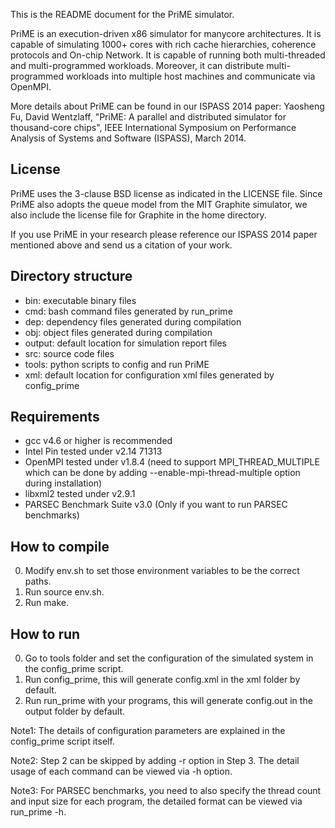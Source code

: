 This is the README document for the PriME simulator.

PriME is an execution-driven x86 simulator for manycore architectures. It is capable of simulating 1000+ cores with rich cache hierarchies, coherence protocols and On-chip Network. It is capable of running both multi-threaded and multi-programmed workloads. Moreover, it can distribute multi-programmed workloads into multiple host machines and communicate via OpenMPI.

More details about PriME can be found in our ISPASS 2014 paper: Yaosheng Fu, David Wentzlaff, "PriME: A parallel and distributed simulator for thousand-core chips", IEEE International Symposium on Performance Analysis of Systems and Software (ISPASS), March 2014. 


License
-------
    
PriME uses the 3-clause BSD license as indicated in the LICENSE file. Since PriME also adopts the queue model from the MIT Graphite simulator, we also include the license file for Graphite in the home directory.

If you use PriME in your research please reference our ISPASS 2014 paper mentioned above and send us a citation of your work. 


Directory structure
-------------------

* bin: executable binary files 
* cmd: bash command files generated by run_prime
* dep: dependency files generated during compilation
* obj: object files generated during compilation
* output: default location for simulation report files
* src: source code files
* tools: python scripts to config and run PriME
* xml: default location for configuration xml files generated by config_prime


Requirements
------------

* gcc v4.6 or higher is recommended 
* Intel Pin tested under v2.14 71313
* OpenMPI tested under v1.8.4 (need to support MPI_THREAD_MULTIPLE which can be done by adding --enable-mpi-thread-multiple option during installation)
* libxml2 tested under v2.9.1
* PARSEC Benchmark Suite v3.0 (Only if you want to run PARSEC benchmarks)


How to compile
--------------

0. Modify env.sh to set those environment variables to be the correct paths.
0. Run source env.sh.
0. Run make. 


How to run
----------

0. Go to tools folder and set the configuration of the simulated system in the config_prime script.
0. Run config_prime, this will generate config.xml in the xml folder by default.
0. Run run_prime with your programs, this will generate config.out in the output folder by default. 
   
Note1: The details of configuration parameters are explained in the config_prime script itself.

Note2: Step 2 can be skipped by adding -r option in Step 3. The detail usage of each command can be viewed via -h option.

Note3: For PARSEC benchmarks, you need to also specify the thread count and input size for each program, the detailed format can be viewed via run_prime -h.
